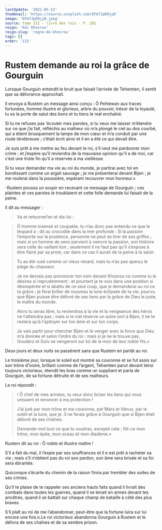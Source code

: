 ```yaml
---
lastUpdate: '2021-05-13'
thumbnail: 'https://source.unsplash.com/EFm7JpD9jy8'
image: 'EFm7JpD9jy8.jpeg'
source: tome III - livre des rois - P. 292
reign: 'Keï Khosrou'
reign-slug: 'regne-de-khosrou'
tags: []
order: '115'
---
```


# Rustem demande au roi la grâce de Gourguin

Lorsque Gourguin entendit le bruit que faisait l’arrivée de Tehemten, il sentit que sa délivrance approchait.

Il envoya à Rustem un message ainsi conçu : Ô Pehlewan aux traces fortunées, homme illustre et glorieux, arbre du pouvoir, trésor de la loyauté, tu es la porte de salut des bons et tu tiens le mal enchaîné.

Si tu ne refuses pas ’écouter mes paroles, si tu veux me laisser m’étendre sur ce que j’ai fait, réfléchis au malheur où m’a plongé le ciel au dos courbé, qui a éteint brusquement la lampe de mon cœur et m’a conduit par une route ténébreuse ; c’était écrit ainsi et il en a été ce qui devait être.

Je suis prêt à me mettre au feu devant le roi, s’il veut me pardonner mon crime ; et j’espère qu’il reviendra de la mauvaise opinion qu’il a de moi, car c’est une triste fin qu’il a réservée à ma vieillesse.

Si tu veux demander ma vie au roi du monde, je partirai avec toi en bondissant comme un argali sauvage ; je me présenterai devant Bijen ; je me roulerai dans la poussière, espérant recouvrer mon honneur.»

-Rustem poussa un soupir en recevant ce message de Gourguin ; ces plaintes et ces paroles le troublaient et cette folle demande lui faisait de la peine.

Il dit au messager :

> Va et retournet’en et dis-lui :

> Ô homme insensé et coupable, tu n’as donc pas entendu ce que le léopard a ; dit au crocodile dans la mer profonde : Si la.passion l’emporte sur la prudence. personne ne peut se tirer de ses griffes ; mais si un homme de sens parvient à vaincre la passion, son histoire sera celle du vaillant lion ; seulement il ne faut pas qu’il s’expose à être flairé par sa proie, car dans ce cas il aurait de la peine à la saisir.
>
> Tu as été rusé comme un vieux renard, mais tu n’as pas aperçu le piège du chasseur.
>
> Je ne devrais pas prononcer ton nom devant Khosrou ce comme tu le désires si imprudemment : et pourtant je te vois dans une position si désespérée et si abattu de ce seul coup, que je demanderai au roi ce ta grâce ; je ferai briller de nouveau la lune éclipsée de ta vie, pourvu que Bijen puisse être délivré de ses liens par la grâce de Dieu le juste, le maître du monde.
>
> Alors tu seras libre, tu reviendras à la vie et la vengeance des héros ne t’atteindra pas ; mais si le ciel réserve un autre sort à Bijen, il ne te restera qu’à t’apitoyer sur ton âme et sur ton corps.
>
> Je vais partir pour chercher Bijen et le venger avec la force que Dieu m’a donnée et selon l’ordre du roi : mais si je ne le trouve pas, Gouderz et Guiv se vengeront sur toi de la mon de leur noble fils.»

Deux jours et deux nuits se passèrent sans que Rustem en parlât au roi.

Le troisième jour, lorsque le soleil eut montré sa couronne et se fut assis sur son trône d’ivoire, brillant comme de l’argent, Tehemten parut devant lelroi toujours victorieux, étendit les bras comme un suppliant et parla de Gourguin, de sa fortune détruite et de ses malheurs.

Le roi répondit :

> ! Ô chef de mes armées, tu veux donc briser les liens qui nous unissent et renoncer à ma protection !
>
> J’ai juré par mon trône et ma couronne, par’Mars et Vénus, par le soleil et la lune, que je .3 ne ferais grâce à Gourguin que si Bijen était délivré de ses chaînes.
>
> Demande-moi tout ce que tu voudras, excepté cela ; fût-ce mon trône, mon épée, mon sceau et mon diadème.»

Rustem dit au roi : Ô noble et illustre maître !

S’il a fait du mal, il l’expie par ses souffrances et il e est prêt à racheter sa vie ; mais s’il n’obtient pas du roi son pardon, son âme sera brisée et sa foi sera ébranlée.

Quiconque s’écarte du chemin de la raison finira par trembler des suites de ses crimes.

Qu’il te plaise de te rappeler ses anciens hauts faits quand il livrait des combats dans toutes les guerres, quand il se tenait en armes devant tes ancêtres, quand il se battait sur chaque champ de bataille à côté des plus braves.

S’il plaît au roi de me l’abandonner, peut-être que la fortune luira sur lui encore une fois.n.Le roi victorieux abandonna Gourguin à Rustem et le délivra de ses chaînes et de sa sembre prison.
